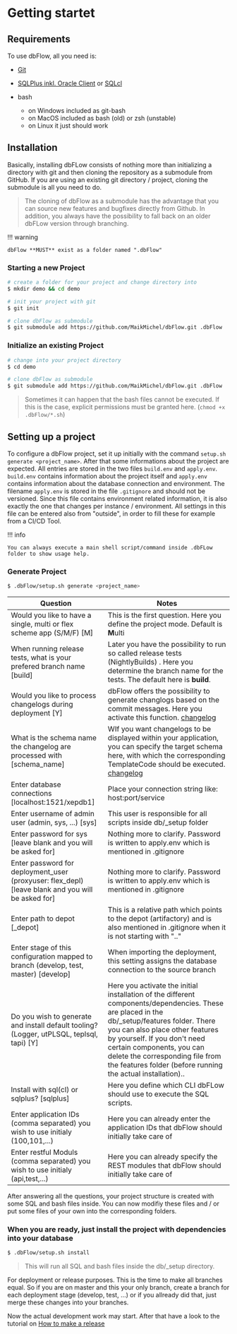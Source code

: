 # Getting startet

## Requirements

To use dbFlow, all you need is:

* [Git]
* [SQLPlus inkl. Oracle Client] or [SQLcl]
* bash
    - on Windows included as git-bash
    - on MacOS included as bash (old) or zsh (unstable)
    - on Linux it just should work

   [Git]: https://git-scm.com/downloads
   [SQLPlus inkl. Oracle Client]: https://www.oracle.com/database/technologies/instant-client/downloads.html
   [SQLcl]: https://www.oracle.com/de/tools/downloads/sqlcl-downloads.html


## Installation

Basically, installing dbFLow consists of nothing more than initializing a directory with git and then cloning the repository as a submodule from GitHub. If you are using an existing git directory / project, cloning the submodule is all you need to do.

> The cloning of dbFlow as a submodule has the advantage that you can source new features and bugfixes directly from Github. In addition, you always have the possibility to fall back on an older dbFLow version through branching.

!!! warning

    dbFlow **MUST** exist as a folder named ".dbFlow"

### Starting a new Project

```bash
# create a folder for your project and change directory into
$ mkdir demo && cd demo

# init your project with git
$ git init

# clone dbFlow as submodule
$ git submodule add https://github.com/MaikMichel/dbFlow.git .dbFlow

```


### Initialize an existing Project

```bash
# change into your project directory
$ cd demo

# clone dbFlow as submodule
$ git submodule add https://github.com/MaikMichel/dbFlow.git .dbFlow

```

> Sometimes it can happen that the bash files cannot be executed. If this is the case, explicit permissions must be granted here. (`chmod +x .dbFlow/*.sh`)


## Setting up a project

To configure a dbFlow project, set it up initially with the command `setup.sh generate <project_name>`. After that some informations about the project are expected. All entries are stored in the two files `build.env` and `apply.env`. `build.env` contains information about the project itself and `apply.env` contains information about the database connection and environment. The filename `apply.env` is stored in the file `.gitignore` and should not be versioned. Since this file contains environment related information, it is also exactly the one that changes per instance / environment. All settings in this file can be entered also from "outside", in order to fill these for example from a CI/CD Tool.

!!! info

    You can always execute a main shell script/command inside .dbFLow folder to show usage help.

### Generate Project

```bash
$ .dbFlow/setup.sh generate <project_name>
```

| Question | Notes |
|----------|-------|
| Would you like to have a single, multi or flex scheme app (S/M/F) [M] | This is the first question. Here you define the project mode. Default is **M**ulti |
| When running release tests, what is your prefered branch name [build] | Later you have the possibility to run so called release tests (NightlyBuilds) . Here you determine the branch name for the tests. The default here is **build**. |
| Would you like to process changelogs during deployment [Y] | dbFlow offers the possibility to generate changlogs based on the commit messages. Here you activate this function. [changelog] |
| What is the schema name the changelog are processed with [schema_name] | WIf you want changelogs to be displayed within your application, you can specify the target schema here, with which the corresponding TemplateCode should be executed. [changelog] |
| Enter database connections [localhost:1521/xepdb1] | Place your connection string like: host:port/service |
| Enter username of admin user (admin, sys, ...) [sys] | This user is responsible for all scripts inside db/_setup folder |
| Enter password for sys [leave blank and you will be asked for] | Nothing more to clarify. Password is written to apply.env which is mentioned in .gitignore |
| Enter password for deployment_user (proxyuser: flex_depl) [leave blank and you will be asked for] | Nothing more to clarify. Password is written to apply.env which is mentioned in .gitignore |
| Enter path to depot [_depot] | This is a relative path which points to the depot (artifactory) and is also mentioned in .gitignore when it is not starting with ".." |
| Enter stage of this configuration mapped to branch (develop, test, master) [develop] | When importing the deployment, this setting assigns the database connection to the source branch |
| Do you wish to generate and install default tooling? (Logger, utPLSQL, teplsql, tapi) [Y] | Here you activate the initial installation of the different components/dependencies. These are placed in the db/_setup/features folder. There you can also place other features by yourself. If you don't need certain components, you can delete the corresponding file from the features folder (before running the actual installation)..
| Install with sql(cl) or sqlplus? [sqlplus] | Here you define which CLI dbFLow should use to execute the SQL scripts. |
| Enter application IDs (comma separated) you wish to use initialy (100,101,...) | Here you can already enter the application IDs that dbFlow should initially take care of |
| Enter restful Moduls (comma separated) you wish to use initialy (api,test,...) | Here you can already specify the REST modules that dbFlow should initially take care of |


  [changelog]: ../changelog/#configuration

After answering all the questions, your project structure is created with some SQL and bash files inside. You can now modifiy these files and / or put some files of your own into the corresponding folders.

### When you are ready, just install the project with dependencies into your database


```bash
$ .dbFlow/setup.sh install
```
> This will run all SQL and bash files inside the db/_setup directory.

For deployment or release purposes. This is the time to make all branches equal. So if you are on master and this your only branch, create a branch for each deployment stage (develop, test, ...) or if you allready did that, just merge these changes into your branches.

Now the actual development work may start. After that have a look to the tutorial on [How to make a release]


[How to make a release]: ../release